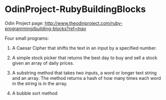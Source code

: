 # OdinProject-RubyBuildingBlocks

Odin Project page: http://www.theodinproject.com/ruby-programming/building-blocks?ref=lnav


Four small programs:

1. A Caesar Cipher that shifts the text in an input by a specified number.


2. A simple stock picker that returns the best day to buy and sell a stock given an array of daily prices.

3. A substring method that takes two inputs, a word or longer text string and an array. The method returns a hash of how many times each word in the string is in the array.

4. A bubble sort method